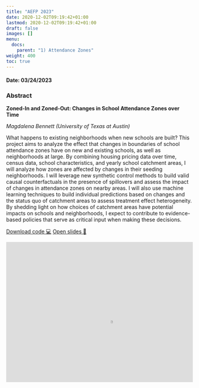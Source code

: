 ```yaml
---
title: "AEFP 2023"
date: 2020-12-02T09:19:42+01:00
lastmod: 2020-12-02T09:19:42+01:00
draft: false
images: []
menu: 
  docs:
    parent: "1) Attendance Zones"
weight: 400
toc: true
---
```


<h4> Date: 03/24/2023</h4>

<h3> Abstract </h3>

**Zoned-In and Zoned-Out: Changes in School Attendance Zones over Time**

*Magdalena Bennett (University of Texas at Austin)*

What happens to existing neighborhoods when new schools are built? This project aims to analyze the effect that changes in boundaries of school attendance zones have on new and existing schools, as well as neighborhoods at large. By combining housing pricing data over time, census data, school characteristics, and yearly school catchment areas, I will analyze how zones are affected by changes in their seeding neighborhoods. I will leverage new synthetic control methods to build valid causal counterfactuals in the presence of spillovers and assess the impact of changes in attendance zones on nearby areas. I will also use machine learning techniques to build individual predictions based on changes and the status quo of catchment areas to assess treatment effect heterogeneity. By shedding light on how choices of catchment areas have potential impacts on schools and neighborhoods, I expect to contribute to evidence-based policies that serve as critical input when making these decisions.


<head>
<meta charset="UTF-8">
</head>

<a class="btn btn-link btn-sm px-4 mb-2" href="https://github.com/maibennett/presentations/tree/main/content/presentations/AttendanceZones/AEFP_20230324" role="button"> Download code &#128187;</a>
<a class="btn btn-link btn-sm px-4 mb-2" href="https://raw.githack.com/maibennett/presentations/main/content/presentations/AttendanceZones/AEFP_20230324/mbennett_az.html" role="button"> Open slides &#128194;</a>

<style>
.resp-container {
    position: relative;
    overflow: hidden;
    padding-top: calc(2880/3840 * 100%);
}

.testiframe {
    width: 3840px;
    height: 2880px;
    -webkit-transform: scale(0.15, 0.15);
    -webkit-transform-origin: top left;
    -o-transform:scale(0.15);
    -o-transform-origin: top left;
    transform:scale(0.15);
    transform-origin: top left;
    position: absolute;
    top: 0;
    left: 0;
    border: 0;
}
</style>

<div class="resp-container">
    <iframe class="testiframe" src="https://slides.magdalenabennett.com/presentations/AttendanceZones/AEFP_20230324/mbennett_az.html">
      Oops! Your browser doesn't support this.
    </iframe>
</div>